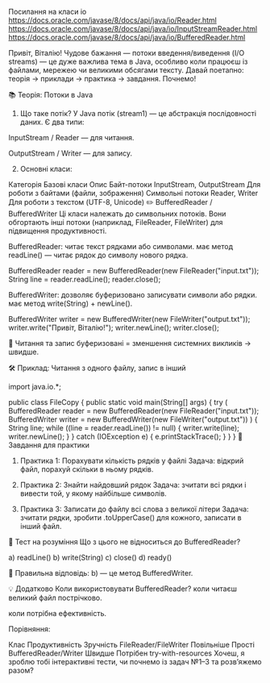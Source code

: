 Посилання на класи io
https://docs.oracle.com/javase/8/docs/api/java/io/Reader.html
https://docs.oracle.com/javase/8/docs/api/java/io/InputStreamReader.html
https://docs.oracle.com/javase/8/docs/api/java/io/BufferedReader.html

Привіт, Віталію! Чудове бажання — потоки введення/виведення (I/O streams)
— це дуже важлива тема в Java, особливо коли працюєш із файлами, мережею
чи великими обсягами тексту. Давай поетапно: теорія → приклади → практика → завдання. Почнемо!

📚 Теорія: Потоки в Java
1. Що таке потік?
   У Java потік (stream1) — це абстракція послідовності даних. Є два типи:

InputStream / Reader — для читання.

OutputStream / Writer — для запису.

2. Основні класи:

Категорія	                              Базові класи	                Опис
Байт-потоки	                              InputStream, OutputStream	    Для роботи з байтами (файли, зображення)
Символьні потоки	                      Reader, Writer	            Для роботи з текстом (UTF-8, Unicode)
✏️ BufferedReader / BufferedWriter
Ці класи належать до символьних потоків. Вони обгортають інші потоки (наприклад, FileReader, FileWriter) для підвищення продуктивності.

BufferedReader: читає текст рядками або символами.
має метод readLine() — читає рядок до символу нового рядка.

BufferedReader reader = new BufferedReader(new FileReader("input.txt"));
String line = reader.readLine();
reader.close();

BufferedWriter: дозволяє буферизовано записувати символи або рядки.
має метод write(String) + newLine().

BufferedWriter writer = new BufferedWriter(new FileWriter("output.txt"));
writer.write("Привіт, Віталію!");
writer.newLine();
writer.close();

🔁 Читання та запис буферизовані = зменшення системних викликів → швидше.

🛠 Приклад: Читання з одного файлу, запис в інший

import java.io.*;

public class FileCopy {
public static void main(String[] args) {
try (
BufferedReader reader = new BufferedReader(new FileReader("input.txt"));
BufferedWriter writer = new BufferedWriter(new FileWriter("output.txt"))
) {
String line;
while ((line = reader.readLine()) != null) {
writer.write(line);
writer.newLine();
}
} catch (IOException e) {
e.printStackTrace();
}
}
}
🧪 Завдання для практики
1. Практика 1: Порахувати кількість рядків у файлі
   Задача: відкрий файл, порахуй скільки в ньому рядків.

2. Практика 2: Знайти найдовший рядок
   Задача: зчитати всі рядки і вивести той, у якому найбільше символів.

3. Практика 3: Записати до файлу всі слова з великої літери
   Задача: зчитати рядки, зробити .toUpperCase() для кожного, записати в інший файл.

🧠 Тест на розуміння
Що з цього не відноситься до BufferedReader?

a) readLine()
b) write(String)
c) close()
d) ready()

🔹 Правильна відповідь: b) — це метод BufferedWriter.

💡 Додатково
Коли використовувати BufferedReader?
коли читаєш великий файл пострічково.

коли потрібна ефективність.

Порівняння:

Клас	Продуктивність	Зручність
FileReader/FileWriter	Повільніше	Прості
BufferedReader/Writer	Швидше	Потрібен try-with-resources
Хочеш, я зроблю тобі інтерактивні тести, чи почнемо із задач №1–3 та розв’яжемо разом?